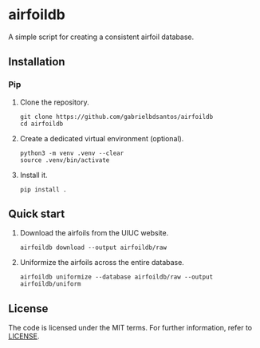 # airfoildb

A simple script for creating a consistent airfoil database.

## Installation

### Pip

1. Clone the repository.

       git clone https://github.com/gabrielbdsantos/airfoildb
       cd airfoildb

2. Create a dedicated virtual environment (optional).

       python3 -m venv .venv --clear
       source .venv/bin/activate

3. Install it.

       pip install .


## Quick start

  1. Download the airfoils from the UIUC website.

         airfoildb download --output airfoildb/raw

  2. Uniformize the airfoils across the entire database.

         airfoildb uniformize --database airfoildb/raw --output airfoildb/uniform

## License

The code is licensed under the MIT terms. For further information, refer to
[LICENSE](./LICENSE).
